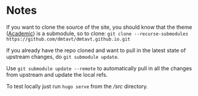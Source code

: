 # Notes

If you want to clone the source of the site, you should know that the theme
([Academic](https://github.com/gcushen/hugo-academic)) is a submodule, so to
clone: `git clone --recurse-submodules https://github.com/dmtavt/dmtavt.github.io.git`

If you already have the repo cloned and want to pull in the latest state of
upstream changes, do `git submodule update`.

Use `git submodule update --remote` to automatically pull in all the changes from
upstream and update the local refs.

To test locally just run `hugo serve` from the _/src_ directory.